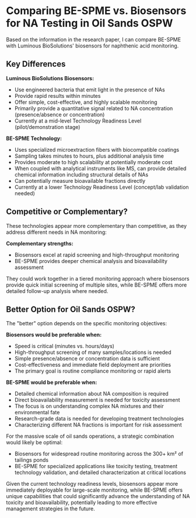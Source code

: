 # Comparing BE-SPME vs. Biosensors for NA Testing in Oil Sands OSPW

Based on the information in the research paper, I can compare BE-SPME with Luminous BioSolutions' biosensors for naphthenic acid monitoring.

## Key Differences

**Luminous BioSolutions Biosensors:**

- Use engineered bacteria that emit light in the presence of NAs
- Provide rapid results within minutes
- Offer simple, cost-effective, and highly scalable monitoring
- Primarily provide a quantitative signal related to NA concentration (presence/absence or concentration)
- Currently at a mid-level Technology Readiness Level (pilot/demonstration stage)

**BE-SPME Technology:**

- Uses specialized microextraction fibers with biocompatible coatings
- Sampling takes minutes to hours, plus additional analysis time
- Provides moderate to high scalability at potentially moderate cost
- When coupled with analytical instruments like MS, can provide detailed chemical information including structural details of NAs
- Can potentially measure bioavailable fractions directly
- Currently at a lower Technology Readiness Level (concept/lab validation needed)

## Competitive or Complementary?

These technologies appear more complementary than competitive, as they address different needs in NA monitoring:

**Complementary strengths:**

- Biosensors excel at rapid screening and high-throughput monitoring
- BE-SPME provides deeper chemical analysis and bioavailability assessment

They could work together in a tiered monitoring approach where biosensors provide quick initial screening of multiple sites, while BE-SPME offers more detailed follow-up analysis where needed.

## Better Option for Oil Sands OSPW?

The "better" option depends on the specific monitoring objectives:

**Biosensors would be preferable when:**

- Speed is critical (minutes vs. hours/days)
- High-throughput screening of many samples/locations is needed
- Simple presence/absence or concentration data is sufficient
- Cost-effectiveness and immediate field deployment are priorities
- The primary goal is routine compliance monitoring or rapid alerts

**BE-SPME would be preferable when:**

- Detailed chemical information about NA composition is required
- Direct bioavailability measurement is needed for toxicity assessment
- The focus is on understanding complex NA mixtures and their environmental fate
- Research-grade data is needed for developing treatment technologies
- Characterizing different NA fractions is important for risk assessment

For the massive scale of oil sands operations, a strategic combination would likely be optimal:

- Biosensors for widespread routine monitoring across the 300+ km² of tailings ponds
- BE-SPME for specialized applications like toxicity testing, treatment technology validation, and detailed characterization at critical locations

Given the current technology readiness levels, biosensors appear more immediately deployable for large-scale monitoring, while BE-SPME offers unique capabilities that could significantly advance the understanding of NA toxicity and bioavailability, potentially leading to more effective management strategies in the future.